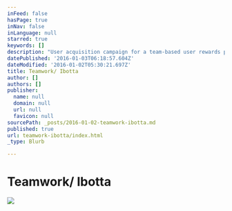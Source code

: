 ```yaml
---
inFeed: false
hasPage: true
inNav: false
inLanguage: null
starred: true
keywords: []
description: "User acquisition campaign for a team-based user rewards playing off the idea of the 80's TV show \"A-Team\""
datePublished: '2016-01-03T06:18:57.604Z'
dateModified: '2016-01-02T05:30:21.697Z'
title: Teamwork/ Ibotta
author: []
authors: []
publisher:
  name: null
  domain: null
  url: null
  favicon: null
sourcePath: _posts/2016-01-02-teamwork-ibotta.md
published: true
url: teamwork-ibotta/index.html
_type: Blurb

---
```

# Teamwork/ Ibotta
![](https://the-grid-user-content.s3-us-west-2.amazonaws.com/45421002-3d66-47f1-922d-dfb13abe4847.jpg)